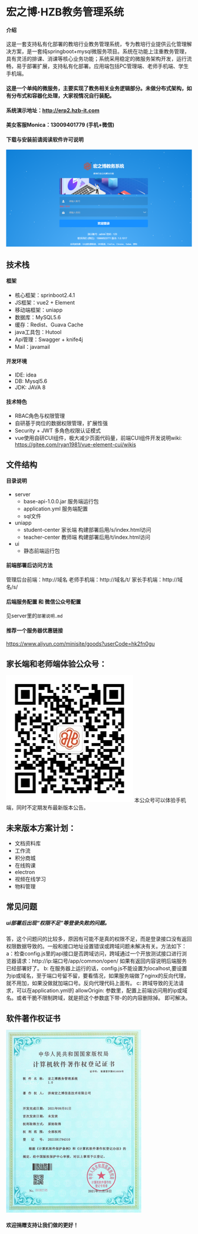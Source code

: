 # 宏之博·HZB教务管理系统

#### 介绍
这是一套支持私有化部署的教培行业教务管理系统，专为教培行业提供云化管理解决方案，是一套纯springboot+mysql微服务项目。系统在功能上注重教务管理，具有灵活的排课、消课等核心业务功能；系统采用稳定的微服务架构开发，运行流畅，易于部署扩展，支持私有化部署。应用端包括PC管理端、老师手机端、学生手机端。
#### 这是一个单纯的微服务，主要实现了教务相关业务逻辑部分。未做分布式架构，如有分布式和容器化处理，大家视情况自行装配。
#### 系统演示地址：http://erp2.hzb-it.com
#### 美女客服Monica：13009401779 (手机+微信)
#### 下载与安装前请阅读软件许可说明
![输入图片说明](%E5%BE%AE%E4%BF%A1%E6%88%AA%E5%9B%BE_20211119235728.png)
## 技术栈

#### 框架
- 核心框架：sprinboot2.4.1
- JS框架：vue2 + Element
- 移动端框架：uniapp
- 数据库：MySQL5.6
- 缓存：Redist、Guava Cache
- java工具包：Hutool
- Api管理：Swagger + knife4j
- Mail：javamail

#### 开发环境

- IDE: idea
- DB: Mysql5.6
- JDK: JAVA 8

#### 技术特色

- RBAC角色与权限管理
- 自研基于岗位的数据权限管理，扩展性强
- Security + JWT 多角色权限认证模式
- vue使用自研CUI组件，极大减少页面代码量，前端CUI组件开发说明wiki: https://gitee.com/ryan1981/vue-element-cui/wikis

## 文件结构
#### 目录说明
 - server
   - base-api-1.0.0.jar 服务端运行包
   - application.yml 服务端配置
   - sql文件
 - uniapp
   - student-center 家长端  构建部署后用/s/index.html访问
   - teacher-center 教师端  构建部署后用/t/index.html访问
 - ui
   - 静态前端运行包
   
#### 前端部署后访问方法

管理后台前端：http://域名
老师手机端：http://域名/t/
家长手机端：http://域名/s/

#### 后端服务配置 和 微信公众号配置 
见server里的`部署说明.md`

#### 推荐一个服务器优惠链接
https://www.aliyun.com/minisite/goods?userCode=hk2fn0gu

## 家长端和老师端体验公众号：
![输入图片说明](HZB%E5%85%AC%E4%BC%97%E5%8F%B7.jpg)
本公众号可以体验手机端，同时不定期发布最新版本公告。

## 未来版本方案计划：

- 文档资料库
- 工作流
- 积分商城
- 在线购课
- electron
- 视频在线学习
- 物料管理

## 常见问题

##### ui部署后出现“权限不足”等登录失败的问题。
答，这个问题问的比较多，原因有可能不是真的权限不足，而是登录接口没有返回权限数据导致的。一般和接口地址设置错误或跨域问题未解决有关。方法如下：
a：检查config.js里的api接口是否跨域访问，跨域通过一个开放测试接口进行浏览器请求：http://ip:端口号/app/common/open/ 如果有返回内容说明后端服务已经部署好了。
b: 在服务器上运行的话，config.js不能设置为localhost,要设置为ip或域名，至于端口号留不留，要看情况，如果服务端做了nginx的反向代理，就不用加，如果没做就加端口号。反向代理代码上面有。
c: 跨域导致的无法请求，可以在application.yml的 allowOrigin: 参数里，配置上前端访问用的ip或域名。或者干脆不限制跨域，就是把这个参数底下带-的的内容删除掉。
即可解决。


## 软件著作权证书
![输入图片说明](%E8%91%97%E4%BD%9C%E6%9D%83%E8%AF%81%E4%B9%A6.png)


#### 欢迎捐赠支持让我们做的更好！


